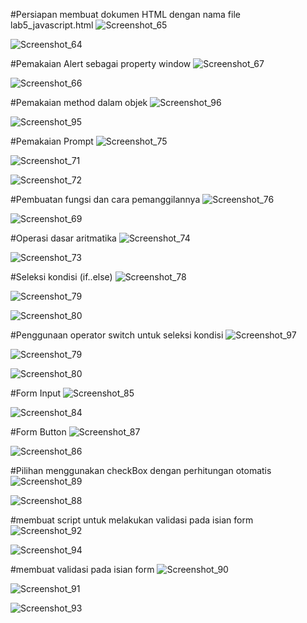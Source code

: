 #Persiapan membuat dokumen HTML dengan nama file lab5_javascript.html
![Screenshot_65](https://user-images.githubusercontent.com/81457697/115963678-97ed3400-a54a-11eb-91ca-f934fd394d8f.png)

![Screenshot_64](https://user-images.githubusercontent.com/81457697/115963680-9d4a7e80-a54a-11eb-839e-8aacce8ebf12.png)

#Pemakaian Alert sebagai property window
![Screenshot_67](https://user-images.githubusercontent.com/81457697/115963687-af2c2180-a54a-11eb-853f-9389722bb7c7.png)

![Screenshot_66](https://user-images.githubusercontent.com/81457697/115963704-c408b500-a54a-11eb-8e9d-5893647f059c.png)

#Pemakaian method dalam objek
![Screenshot_96](https://user-images.githubusercontent.com/81457697/115964083-e996be00-a54c-11eb-9081-33f5a1748e66.png)

![Screenshot_95](https://user-images.githubusercontent.com/81457697/115964085-edc2db80-a54c-11eb-9aaf-359d1a7eec5f.png)

#Pemakaian Prompt
![Screenshot_75](https://user-images.githubusercontent.com/81457697/115964124-164ad580-a54d-11eb-9ddf-333efc711323.png)

![Screenshot_71](https://user-images.githubusercontent.com/81457697/115964201-7ccff380-a54d-11eb-8b58-b78a91c9debf.png)

![Screenshot_72](https://user-images.githubusercontent.com/81457697/115964205-80fc1100-a54d-11eb-9396-cb140a7c6436.png)

#Pembuatan fungsi dan cara pemanggilannya
![Screenshot_76](https://user-images.githubusercontent.com/81457697/115964229-9f620c80-a54d-11eb-9978-b15f43bab7c9.png)

![Screenshot_69](https://user-images.githubusercontent.com/81457697/115964232-a426c080-a54d-11eb-8d84-8b388afec3dd.png)

#Operasi dasar aritmatika
![Screenshot_74](https://user-images.githubusercontent.com/81457697/115964276-e0f2b780-a54d-11eb-93b0-396e9a03d0f8.png)

![Screenshot_73](https://user-images.githubusercontent.com/81457697/115964279-e2bc7b00-a54d-11eb-9d51-c829df418c8c.png)

#Seleksi kondisi (if..else)
![Screenshot_78](https://user-images.githubusercontent.com/81457697/115964293-fa93ff00-a54d-11eb-8074-4d76c51a1cbe.png)

![Screenshot_79](https://user-images.githubusercontent.com/81457697/115964307-054e9400-a54e-11eb-9d67-3576b43f68ba.png)

![Screenshot_80](https://user-images.githubusercontent.com/81457697/115964310-07b0ee00-a54e-11eb-9a38-2c0ec808900d.png)

#Penggunaan operator switch untuk seleksi kondisi
![Screenshot_97](https://user-images.githubusercontent.com/81457697/115964362-55c5f180-a54e-11eb-97e1-bc519dd7c1bb.png)

![Screenshot_79](https://user-images.githubusercontent.com/81457697/115964373-670efe00-a54e-11eb-91b0-3ec6a06878d9.png)

![Screenshot_80](https://user-images.githubusercontent.com/81457697/115964376-69715800-a54e-11eb-8acd-a7220181c18b.png)

#Form Input
![Screenshot_85](https://user-images.githubusercontent.com/81457697/115964401-91f95200-a54e-11eb-8b07-6a5d4d4d98ed.png)

![Screenshot_84](https://user-images.githubusercontent.com/81457697/115964404-945bac00-a54e-11eb-8334-b5e9a00126a6.png)

#Form Button
![Screenshot_87](https://user-images.githubusercontent.com/81457697/115964426-afc6b700-a54e-11eb-9891-fed03ff38272.png)

![Screenshot_86](https://user-images.githubusercontent.com/81457697/115964434-b3f2d480-a54e-11eb-931f-78fd5dbf35ae.png)

#Pilihan menggunakan checkBox dengan perhitungan otomatis
![Screenshot_89](https://user-images.githubusercontent.com/81457697/115964469-d71d8400-a54e-11eb-9f38-5ab1c87644cf.png)

![Screenshot_88](https://user-images.githubusercontent.com/81457697/115964473-d8e74780-a54e-11eb-9504-ca03b24d62b5.png)

#membuat script untuk melakukan validasi pada isian form
![Screenshot_92](https://user-images.githubusercontent.com/81457697/115964498-f9af9d00-a54e-11eb-8e24-fb14676ad0b0.png)

![Screenshot_94](https://user-images.githubusercontent.com/81457697/115964501-fcaa8d80-a54e-11eb-9603-25ffb9c98240.png)

#membuat validasi pada isian form
![Screenshot_90](https://user-images.githubusercontent.com/81457697/115964503-ff0ce780-a54e-11eb-8e74-d8f99f3e4164.png)

![Screenshot_91](https://user-images.githubusercontent.com/81457697/115964504-016f4180-a54f-11eb-834a-fd8da84eb262.png)

![Screenshot_93](https://user-images.githubusercontent.com/81457697/115964508-0633f580-a54f-11eb-865a-7791320ecb0e.png)







